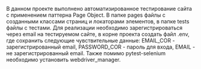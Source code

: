 В данном проекте выполнено автоматизированное тестирование сайта с применением паттерна Page Object.
В папке pages файлы с созданными классами страниц и локаторами элементов, в папке tests файлы с тестами.
Для реализации необходимо зарегистрироваться через email на тестируемом сайте, в корне проекта создать файл .env, где сохранить следующие чувствительные данные:
EMAIL_COR - зарегистрированный email, PASSWORD_COR - пароль для входа, EMAIL - не зарегистрированный email.
Также помимо pytest-selenium необходимо установить webdriver_manager.
